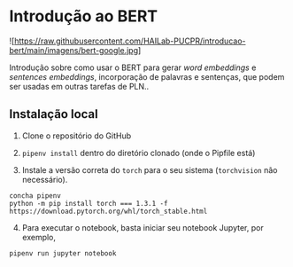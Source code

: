 # Introdução ao BERT

![https://raw.githubusercontent.com/HAILab-PUCPR/introducao-bert/main/imagens/bert-google.jpg]

Introdução sobre como usar o BERT para gerar *word embeddings* e *sentences embeddings*, incorporação de palavras e sentenças, que podem ser usadas em outras tarefas de PLN..

## Instalação local

1. Clone o repositório do GitHub
    
2. `pipenv install` dentro do diretório clonado (onde o Pipfile está)

3. Instale a versão correta do `torch` para o seu sistema (`torchvision` não necessário).

```
concha pipenv
python -m pip install torch === 1.3.1 -f https://download.pytorch.org/whl/torch_stable.html
```

4. Para executar o notebook, basta iniciar seu notebook Jupyter, por exemplo,

```
pipenv run jupyter notebook
```
